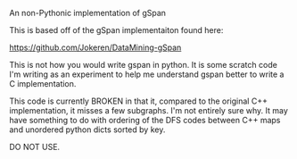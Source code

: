 
An non-Pythonic implementation of gSpan

This is based off of the gSpan implementaiton found here:

https://github.com/Jokeren/DataMining-gSpan

This is not how you would write gspan in python. It is
some scratch code I'm writing as an experiment to help me
understand gspan better to write a C implementation.

This code is currently BROKEN in that it, compared to the 
original C++ implementation, it misses a few subgraphs.
I'm not entirely sure why. It may have something to do
with ordering of the DFS codes between C++ maps and unordered
python dicts sorted by key.


DO NOT USE.



